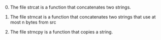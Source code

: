 0. The file strcat is a function that concatenates two strings.

1. The file strncat is a function that concatenates two strings that use at most n bytes from src

2. The file strncpy is a function that copies a string.
